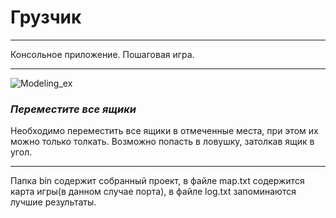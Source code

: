 # **Грузчик**
*************
Консольное приложение. Пошаговая игра.

*********

![Modeling_ex](http://s019.radikal.ru/i626/1709/35/76c0ec19ed39.jpg)

### ***Переместите все ящики***

Необходимо переместить все ящики в отмеченные места, при этом их можно только толкать.
Возможно попасть в ловушку, затолкав ящик в угол.

**********

Папка bin содержит собранный проект, в файле map.txt содержится карта игры(в данном случае порта), в файле log.txt запоминаются лучшие результаты.
